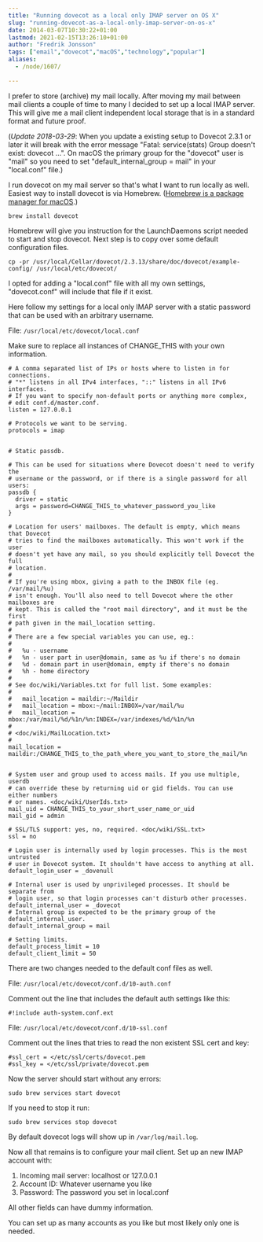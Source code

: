 ```yaml
---
title: "Running dovecot as a local only IMAP server on OS X"
slug: "running-dovecot-as-a-local-only-imap-server-on-os-x"
date: 2014-03-07T10:30:22+01:00
lastmod: 2021-02-15T13:26:10+01:00
author: "Fredrik Jonsson"
tags: ["email","dovecot","macOS","technology","popular"]
aliases:
  - /node/1607/

---
```


I prefer to store (archive) my mail locally. After moving my mail between mail clients a couple of time to many I decided to set up a local IMAP server. This will give me a mail client independent local storage that is in a standard format and future proof.

(*Update 2018-03-29*: When you update a existing setup to Dovecot 2.3.1 or later it will break with the error message "Fatal: service(stats) Group doesn't exist: dovecot …". On macOS the primary group for the "dovecot" user is "mail" so you need to set "default_internal_group = mail" in your "local.conf" file.)

I run dovecot on my mail server so that's what I want to run locally as well. Easiest way to install dovecot is via Homebrew. ([Homebrew is a package manager for macOS](https://brew.sh/).)

~~~~
brew install dovecot
~~~~

Homebrew will give you instruction for the LaunchDaemons script needed to start and stop dovecot. Next step is to copy over some default configuration files.

~~~~
cp -pr /usr/local/Cellar/dovecot/2.3.13/share/doc/dovecot/example-config/ /usr/local/etc/dovecot/
~~~~

I opted for adding a "local.conf" file with all my own settings, "dovecot.conf" will include that file if it exist.

Here follow my settings for a local only IMAP server with a static password that can be used with an arbitrary username.

File: `/usr/local/etc/dovecot/local.conf`

Make sure to replace all instances of CHANGE_THIS with your own information.

~~~~ shell
# A comma separated list of IPs or hosts where to listen in for connections.
# "*" listens in all IPv4 interfaces, "::" listens in all IPv6 interfaces.
# If you want to specify non-default ports or anything more complex,
# edit conf.d/master.conf.
listen = 127.0.0.1

# Protocols we want to be serving.
protocols = imap


# Static passdb.

# This can be used for situations where Dovecot doesn't need to verify the
# username or the password, or if there is a single password for all users:
passdb {
  driver = static
  args = password=CHANGE_THIS_to_whatever_password_you_like
}

# Location for users' mailboxes. The default is empty, which means that Dovecot
# tries to find the mailboxes automatically. This won't work if the user
# doesn't yet have any mail, so you should explicitly tell Dovecot the full
# location.
#
# If you're using mbox, giving a path to the INBOX file (eg. /var/mail/%u)
# isn't enough. You'll also need to tell Dovecot where the other mailboxes are
# kept. This is called the "root mail directory", and it must be the first
# path given in the mail_location setting.
#
# There are a few special variables you can use, eg.:
#
#   %u - username
#   %n - user part in user@domain, same as %u if there's no domain
#   %d - domain part in user@domain, empty if there's no domain
#   %h - home directory
#
# See doc/wiki/Variables.txt for full list. Some examples:
#
#   mail_location = maildir:~/Maildir
#   mail_location = mbox:~/mail:INBOX=/var/mail/%u
#   mail_location = mbox:/var/mail/%d/%1n/%n:INDEX=/var/indexes/%d/%1n/%n
#
# <doc/wiki/MailLocation.txt>
#
mail_location = maildir:/CHANGE_THIS_to_the_path_where_you_want_to_store_the_mail/%n


# System user and group used to access mails. If you use multiple, userdb
# can override these by returning uid or gid fields. You can use either numbers
# or names. <doc/wiki/UserIds.txt>
mail_uid = CHANGE_THIS_to_your_short_user_name_or_uid
mail_gid = admin

# SSL/TLS support: yes, no, required. <doc/wiki/SSL.txt>
ssl = no

# Login user is internally used by login processes. This is the most untrusted
# user in Dovecot system. It shouldn't have access to anything at all.
default_login_user = _dovenull

# Internal user is used by unprivileged processes. It should be separate from
# login user, so that login processes can't disturb other processes.
default_internal_user = _dovecot
# Internal group is expected to be the primary group of the default_internal_user.
default_internal_group = mail

# Setting limits.
default_process_limit = 10
default_client_limit = 50
~~~~

There are two changes needed to the default conf files as well.

File: `/usr/local/etc/dovecot/conf.d/10-auth.conf`

Comment out the line that includes the default auth settings like this:

~~~~
#!include auth-system.conf.ext
~~~~

File: `/usr/local/etc/dovecot/conf.d/10-ssl.conf`

Comment out the lines that tries to read the non existent SSL cert and key:

~~~~
#ssl_cert = </etc/ssl/certs/dovecot.pem
#ssl_key = </etc/ssl/private/dovecot.pem
~~~~

Now the server should start without any errors:

~~~~
sudo brew services start dovecot
~~~~

If you need to stop it run:

~~~~
sudo brew services stop dovecot
~~~~

By default dovecot logs will show up in `/var/log/mail.log`.

Now all that remains is to configure your mail client. Set up an new IMAP account with:

1. Incoming mail server: localhost or 127.0.0.1
2. Account ID: Whatever username you like
3. Password: The password you set in local.conf

All other fields can have dummy information.

You can set up as many accounts as you like but most likely only one is needed.


